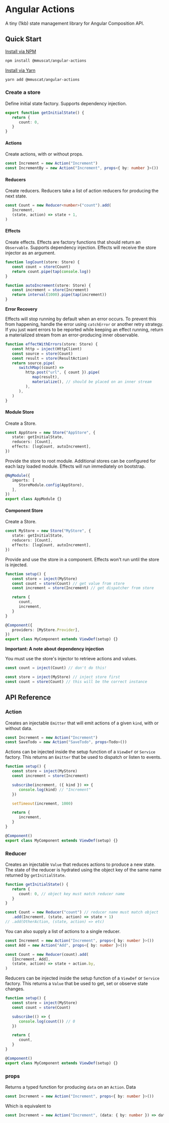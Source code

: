 # Angular Actions

A tiny (1kb) state management library for Angular Composition API.

## Quick Start

[Install via NPM](https://www.npmjs.com/package/@mmuscat/angular-actions)

```bash
npm install @mmuscat/angular-actions
```

[Install via Yarn](https://yarnpkg.com/package/@mmuscat/angular-actions)

```bash
yarn add @mmuscat/angular-actions
```

### Create a store

Define initial state factory. Supports dependency injection.

```ts
export function getInitialState() {
   return {
      count: 0,
   }
}
```

#### Actions

Create actions, with or without props.

```ts
const Increment = new Action("Increment")
const IncrementBy = new Action("Increment", props<{ by: number }>())
```

#### Reducers

Create reducers. Reducers take a list of action reducers for producing the next state.

```ts
const Count = new Reducer<number>("count").add(
   Increment,
   (state, action) => state + 1,
)
```

#### Effects

Create effects. Effects are factory functions that should return an `Observable`. Supports
dependency injection. Effects will receive the store injector as an argument.

```ts
function logCount(store: Store) {
   const count = store(Count)
   return count.pipe(tap(console.log))
}

function autoIncrement(store: Store) {
   const increment = store(Increment)
   return interval(1000).pipe(tap(increment))
}
```

**Error Recovery**

Effects will stop running by default when an error occurs. To prevent this from happening,
handle the error using `catchError` or another retry strategy. If you just want errors to be
reported while keeping an effect running, return a materialized stream from an error-producing
inner observable.

```ts
function effectWithErrors(store: Store) {
   const http = inject(HttpClient)
   const source = store(Count)
   const result = store(ResultAction)
   return source.pipe(
      switchMap((count) =>
         http.post("url", { count }).pipe(
            map(result),
            materialize(), // should be placed on an inner stream
         ),
      ),
   )
}
```

#### Module Store

Create a Store. 

```ts
const AppStore = new Store("AppStore", {
   state: getInitialState,
   reducers: [Count],
   effects: [logCount, autoIncrement],
})
```

Provide the store to root module. Additional stores can be configured
for each lazy loaded module. Effects will run immediately on bootstrap.

```ts
@NgModule({
   imports: [
      StoreModule.config(AppStore),
   ],
})
export class AppModule {}
```

#### Component Store

Create a Store.

```ts
const MyStore = new Store("MyStore", {
   state: getInitialState,
   reducers: [Count],
   effects: [logCount, autoIncrement],
})
```

Provide and use the store in a component. Effects won't run until the
store is injected.

```ts
function setup() {
   const store = inject(MyStore)
   const count = store(Count) // get value from store
   const increment = store(Increment) // get dispatcher from store

   return {
      count,
      increment,
   }
}

@Component({
   providers: [MyStore.Provider],
})
export class MyComponent extends ViewDef(setup) {}
```

**Important: A note about dependency injection**

You must use the store's injector to retrieve actions and values.

```ts
const count = inject(Count) // don't do this!
```
```ts
const store = inject(MyStore) // inject store first
const count = store(Count) // this will be the correct instance
```

## API Reference

### Action

Creates an injectable `Emitter` that will emit actions of a given `kind`, with or without data.

```ts
const Increment = new Action("Increment")
const SaveTodo = new Action("SaveTodo", props<Todo>())
```

Actions can be injected inside the setup function of a `ViewDef` or `Service` factory. This
returns an `Emitter` that be used to dispatch or listen to events.

```ts
function setup() {
   const store = inject(MyStore)
   const increment = store(Increment)

   subscribe(increment, ({ kind }) => {
      console.log(kind) // "Increment"
   })

   setTimeout(increment, 1000)

   return {
      increment,
   }
}

@Component()
export class MyComponent extends ViewDef(setup) {}
```

### Reducer

Creates an injectable `Value` that reduces actions to produce a new state. The state of the
reducer is hydrated using the object key of the same name returned by `getInitialState`.

```ts
function getInitialState() {
   return {
      count: 0, // object key must match reducer name
   }
}

const Count = new Reducer("count") // reducer name must match object
   .add(Increment, (state, action) => state + 1)
// .add(OtherAction, (state, action) => etc)
```

You can also supply a list of actions to a single reducer.

```ts
const Increment = new Action("Increment", props<{ by: number }>())
const Add = new Action("Add", props<{ by: number }>())

const Count = new Reducer(count).add(
   [Increment, Add],
   (state, action) => state + action.by,
)
```

Reducers can be injected inside the setup function of a `ViewDef` or `Service` factory. This
returns a `Value` that be used to get, set or observe state changes.

```ts
function setup() {
   const store = inject(MyStore)
   const count = store(Count)

   subscribe(() => {
      console.log(count()) // 0
   })

   return {
      count,
   }
}

@Component()
export class MyComponent extends ViewDef(setup) {}
```

### props

Returns a typed function for producing `data` on an `Action`. Data

```ts
const Increment = new Action("Increment", props<{ by: number }>())
```

Which is equivalent to

```ts
const Increment = new Action("Increment", (data: { by: number }) => data)
```
